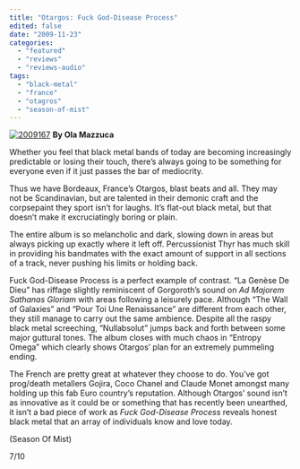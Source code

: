 ```yaml
---
title: "Otargos: Fuck God-Disease Process"
edited: false
date: "2009-11-23"
categories:
  - "featured"
  - "reviews"
  - "reviews-audio"
tags:
  - "black-metal"
  - "france"
  - "otagros"
  - "season-of-mist"
---
```


[![2009167](http://www.hellbound.ca/wp-content/uploads/2009/11/2009167.jpg "2009167")](http://www.hellbound.ca/wp-content/uploads/2009/11/2009167.jpg) **By Ola Mazzuca**

Whether you feel that black metal bands of today are becoming increasingly predictable or losing their touch, there’s always going to be something for everyone even if it just passes the bar of mediocrity.

Thus we have Bordeaux, France’s Otargos, blast beats and all. They may not be Scandinavian, but are talented in their demonic craft and the corpsepaint they sport isn’t for laughs. It’s flat-out black metal, but that doesn’t make it excruciatingly boring or plain.

The entire album is so melancholic and dark, slowing down in areas but always picking up exactly where it left off. Percussionist Thyr has much skill in providing his bandmates with the exact amount of support in all sections of a track, never pushing his limits or holding back.

Fuck God-Disease Process is a perfect example of contrast. “La Genèse De Dieu” has riffage slightly reminiscent of Gorgoroth’s sound on _Ad Majorem Sathanas Gloriam_ with areas following a leisurely pace. Although “The Wall of Galaxies” and “Pour Toi Une Renaissance” are different from each other, they still manage to carry out the same ambience. Despite all the raspy black metal screeching, “Nullabsolut” jumps back and forth between some major guttural tones. The album closes with much chaos in “Entropy Omega” which clearly shows Otargos’ plan for an extremely pummeling ending.

The French are pretty great at whatever they choose to do. You’ve got prog/death metallers Gojira, Coco Chanel and Claude Monet amongst many holding up this fab Euro country’s reputation. Although Otargos’ sound isn’t as innovative as it could be or something that has recently been unearthed, it isn’t a bad piece of work as _Fuck God-Disease Process_ reveals honest black metal that an array of individuals know and love today.

(Season Of Mist)

7/10
